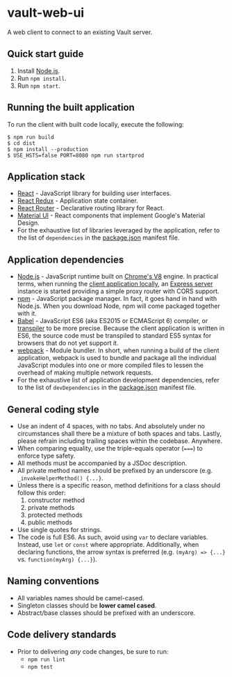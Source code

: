 # vault-web-ui
A web client to connect to an existing Vault server.

## Quick start guide
1. Install [Node.js](https://nodejs.org).
2. Run `npm install`.
3. Run `npm start`.

## Running the built application
To run the client with built code locally, execute the following:
```
$ npm run build
$ cd dist
$ npm install --production
$ USE_HSTS=false PORT=8080 npm run startprod
```

## Application stack
- [React](https://facebook.github.io/react/docs/why-react.html) - JavaScript library for building user interfaces.
- [React Redux](http://redux.js.org/index.html) - Application state container.
- [React Router](https://reacttraining.com/react-router) - Declarative routing library for React.
- [Material UI](https://material-ui.com/) - React components that implement Google's Material Design.
- For the exhaustive list of libraries leveraged by the application, refer to the list of `dependencies` in the [package.json](../package.json) manifest file.

## Application dependencies
- [Node.js](https://nodejs.org/) - JavaScript runtime built on [Chrome's V8](https://developers.google.com/v8/) engine. In practical terms, when running the [client application locally](../README.md), an [Express server](http://expressjs.com/) instance is started providing a simple proxy router with CORS support.
- [npm](https://www.npmjs.com/) - JavaScript package manager. In fact, it goes hand in hand with Node.js. When you download Node, npm will come packaged together with it.
- [Babel](https://babeljs.io/) - JavaScript ES6 (aka ES2015 or ECMAScript 6) compiler, or [transpiler](https://en.wikipedia.org/wiki/Source-to-source_compiler) to be more precise. Because the client application is written in ES6, the source code must be transpiled to standard ES5 syntax for browsers that do not yet support it.
- [webpack](https://webpack.github.io/) - Module bundler. In short, when running a build of the client application, webpack is used to bundle and package all the individual JavaScript modules into one or more compiled files to lessen the overhead of making multiple network requests.
- For the exhaustive list of application development dependencies, refer to the list of `devDependencies` in the [package.json](../package.json) manifest file.

## General coding style
- Use an indent of 4 spaces, with no tabs. And absolutely under no circumstances shall there be a mixture of both spaces and tabs. Lastly, please refrain including trailing spaces within the codebase. Anywhere.
- When comparing equality, use the triple-equals operator (`===`) to enforce type safety.
- All methods must be accompanied by a JSDoc description.
- All private method names should be prefixed by an underscore (e.g. `_invokeHelperMethod() {...}`.
- Unless there is a specific reason, method definitions for a class should follow this order:
    1. constructor method
    2. private methods
    3. protected methods
    4. public methods
- Use single quotes for strings.
- The code is full ES6. As such, avoid using `var` to declare variables. Instead, use `let` or `const` where appropriate. Additionally, when declaring functions, the arrow syntax is preferred (e.g. `(myArg) => {...}` vs. `function(myArg) {...}`).

## Naming conventions
- All variables names should be camel-cased.
- Singleton classes should be **lower camel cased**.
- Abstract/base classes should be prefixed with an underscore.

## Code delivery standards
- Prior to delivering _any_ code changes, be sure to run:
    - `npm run lint`
    - `npm test`

